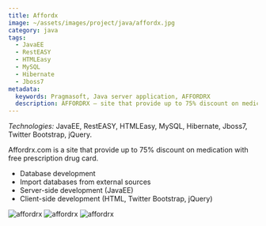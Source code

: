 ```yaml
---
title: Affordx
image: ~/assets/images/project/java/affordx.jpg
category: java
tags:
  - JavaEE
  - RestEASY
  - HTMLEasy
  - MySQL
  - Hibernate
  - Jboss7
metadata:
  keywords: Pragmasoft, Java server application, AFFORDRX
  description: AFFORDRX – site that provide up to 75% discount on medication with free prescription drug card. Developed by Pragmasoft
---
```


*Technologies:* JavaEE, RestEASY, HTMLEasy, MySQL, Hibernate, Jboss7, Twitter Bootstrap, jQuery.

Affordrx.com is a site that provide up to 75% discount on medication with free prescription drug card.

* Database development
* Import databases from external sources
* Server-side development (JavaEE)
* Client-side development (HTML, Twitter Bootstrap, jQuery)

![affordrx](~/assets/images/project/java/AffordRX.jpg)
![affordrx](~/assets/images/project/java/AffordRX_1.jpg)
![affordrx](~/assets/images/project/java/AffordRX_3.jpg)
